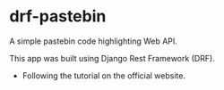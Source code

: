 # drf-pastebin
 A simple pastebin code highlighting Web API.

This app was built using Django Rest Framework (DRF).
- Following the tutorial on the official website.
